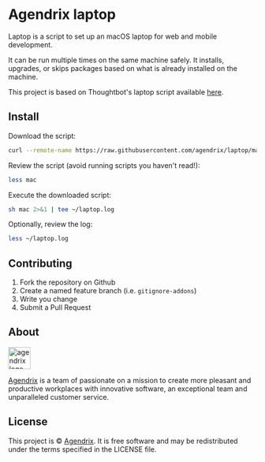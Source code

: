 Agendrix laptop
===

Laptop is a script to set up an macOS laptop for web and mobile development.

It can be run multiple times on the same machine safely. It installs, upgrades, or skips packages based on what is already installed on the machine.

This project is based on Thoughtbot's laptop script available [here](https://github.com/thoughtbot/laptop).

## Install

Download the script:

```sh
curl --remote-name https://raw.githubusercontent.com/agendrix/laptop/master/mac
```

Review the script (avoid running scripts you haven't read!):

```sh
less mac
```

Execute the downloaded script:

```sh
sh mac 2>&1 | tee ~/laptop.log
```

Optionally, review the log:

```sh
less ~/laptop.log
```

## Contributing

1. Fork the repository on Github
2. Create a named feature branch (i.e. `gitignore-addons`)
3. Write you change
4. Submit a Pull Request

## About

<img src="https://user-images.githubusercontent.com/25696312/72089341-dde0a300-32d9-11ea-818d-3f27de8b12e5.png" alt="agendrix logo" height="45">

[Agendrix](http://www.agendrix.com) is a team of passionate on a mission to create more pleasant and productive workplaces with innovative software, an exceptional team and unparalleled customer service.

## License

This project is © [Agendrix](http://www.agendrix.com). It is free software and may be redistributed under the terms specified in the LICENSE file.
